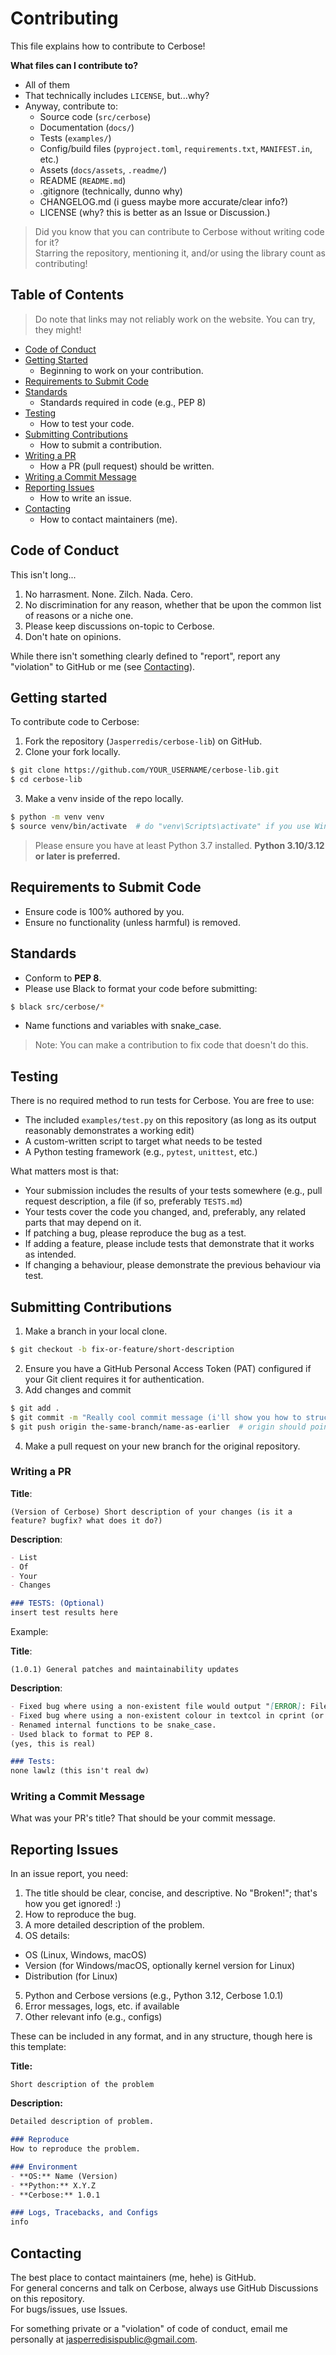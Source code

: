 # Contributing
This file explains how to contribute to Cerbose!  


**What files can I contribute to?**
- All of them
- That technically includes `LICENSE`, but...why?
- Anyway, contribute to:
  + Source code (`src/cerbose`)
  + Documentation (`docs/`)
  + Tests (`examples/`)
  + Config/build files (`pyproject.toml`, `requirements.txt`, `MANIFEST.in`, etc.)
  + Assets (`docs/assets`, `.readme/`)
  + README (`README.md`)
  + .gitignore (technically, dunno why)
  + CHANGELOG.md (i guess maybe more accurate/clear info?)
  + LICENSE (why? this is better as an Issue or Discussion.)

> Did you know that you can contribute to Cerbose without writing code for it?  
> Starring the repository, mentioning it, and/or using the library count as contributing!

## Table of Contents
> Do note that links may not reliably work on the website. You can try, they might!
- [Code of Conduct](#code-of-conduct)
- [Getting Started](#getting-started)
  + Beginning to work on your contribution.
- [Requirements to Submit Code](#requirements-to-submit-code)
- [Standards](#standards)
  + Standards required in code (e.g., PEP 8)
- [Testing](#testing)
  + How to test your code.
- [Submitting Contributions](#submitting-contributions)
  + How to submit a contribution.
- [Writing a PR](#writing-a-pr)
  + How a PR (pull request) should be written.
- [Writing a Commit Message](#writing-a-commit-message)
- [Reporting Issues](#reporting-issues)
  + How to write an issue.
- [Contacting](#contacting)
  + How to contact maintainers (me).

## Code of Conduct
This isn't long...
1. No harrasment. None. Zilch. Nada. Cero.
2. No discrimination for any reason, whether that be upon the common list of reasons or a niche one.
3. Please keep discussions on-topic to Cerbose.
4. Don't hate on opinions.

While there isn't something clearly defined to "report", report any "violation" to GitHub or me (see [Contacting](#contacting)).

## Getting started
To contribute code to Cerbose:

1. Fork the repository (`Jasperredis/cerbose-lib`) on GitHub.
2. Clone your fork locally.
```bash
$ git clone https://github.com/YOUR_USERNAME/cerbose-lib.git
$ cd cerbose-lib
```
3. Make a venv inside of the repo locally.
```bash
$ python -m venv venv
$ source venv/bin/activate  # do "venv\Scripts\activate" if you use Windows
```

> Please ensure you have at least Python 3.7 installed. **Python 3.10/3.12 or later is preferred.**

## Requirements to Submit Code
- Ensure code is 100% authored by you.
- Ensure no functionality (unless harmful) is removed.

## Standards
- Conform to **PEP 8**.
- Please use Black to format your code before submitting:
```bash
$ black src/cerbose/*
```
- Name functions and variables with snake_case.

> Note: You can make a contribution to fix code that doesn't do this.

## Testing
There is no required method to run tests for Cerbose. You are free to use:

- The included `examples/test.py` on this repository (as long as its output reasonably demonstrates a working edit)
- A custom-written script to target what needs to be tested
- A Python testing framework (e.g., `pytest`, `unittest`, etc.)

What matters most is that:

- Your submission includes the results of your tests somewhere (e.g., pull request description, a file (if so, preferably `TESTS.md`)
- Your tests cover the code you changed, and, preferably, any related parts that may depend on it.
- If patching a bug, please reproduce the bug as a test.
- If adding a feature, please include tests that demonstrate that it works as intended.
- If changing a behaviour, please demonstrate the previous behaviour via test.


## Submitting Contributions

1. Make a branch in your local clone.
```bash
$ git checkout -b fix-or-feature/short-description
```
2. Ensure you have a GitHub Personal Access Token (PAT) configured if your Git client requires it for authentication.
3. Add changes and commit
```bash
$ git add .
$ git commit -m "Really cool commit message (i'll show you how to structure these later dw fella)"
$ git push origin the-same-branch/name-as-earlier  # origin should point to YOUR fork
```
4. Make a pull request on your new branch for the original repository.

### Writing a PR

**Title**:  
```plaintext
(Version of Cerbose) Short description of your changes (is it a feature? bugfix? what does it do?)
```
**Description**:   
```markdown
- List
- Of
- Your
- Changes

### TESTS: (Optional)
insert test results here
```

Example:

**Title**:  
```plaintext
(1.0.1) General patches and maintainability updates
```
**Description**:  
```markdown
- Fixed bug where using a non-existent file would output "[ERROR]: File '{content}' does not exist."
- Fixed bug where using a non-existent colour in textcol in cprint (or any function that relies on cprint) would supress the output and only print a warning.
- Renamed internal functions to be snake_case.
- Used black to format to PEP 8.  
(yes, this is real)

### Tests:  
none lawlz (this isn't real dw)
```

### Writing a Commit Message
What was your PR's title? That should be your commit message.


## Reporting Issues
In an issue report, you need:

1. The title should be clear, concise, and descriptive. No "Broken!"; that's how you get ignored! :) 
2. How to reproduce the bug.
3. A more detailed description of the problem.
4. OS details:
  + OS (Linux, Windows, macOS)
  + Version (for Windows/macOS, optionally kernel version for Linux)
  + Distribution (for Linux)
5. Python and Cerbose versions (e.g., Python 3.12, Cerbose 1.0.1)
6. Error messages, logs, etc. if available
7. Other relevant info (e.g., configs)

These can be included in any format, and in any structure, though here is this template:

**Title:**
```plaintext
Short description of the problem
```
**Description:**
```markdown
Detailed description of problem.

### Reproduce
How to reproduce the problem.

### Environment
- **OS:** Name (Version)  
- **Python:** X.Y.Z  
- **Cerbose:** 1.0.1

### Logs, Tracebacks, and Configs
info
```

## Contacting
The best place to contact maintainers (me, hehe) is GitHub.  
For general concerns and talk on Cerbose, always use GitHub Discussions on this repository.  
For bugs/issues, use Issues.  

For something private or a "violation" of code of conduct, email me personally at jasperredisispublic@gmail.com.
